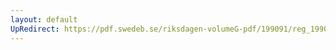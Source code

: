 ```yaml
---
layout: default
UpRedirect: https://pdf.swedeb.se/riksdagen-volumeG-pdf/199091/reg_199091/reg_199091_0733.pdf
---
```

